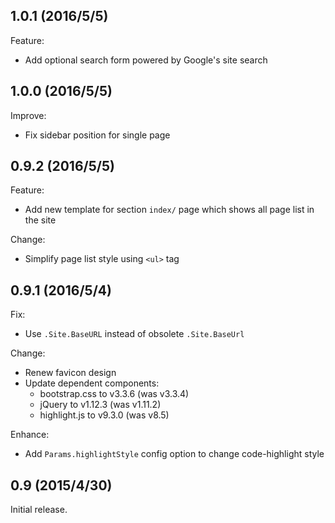 ## 1.0.1 (2016/5/5)

Feature:

- Add optional search form powered by Google's site search

## 1.0.0 (2016/5/5)

Improve:

- Fix sidebar position for single page

## 0.9.2 (2016/5/5)

Feature:

- Add new template for section `index/` page which shows all page list in the
  site

Change:

- Simplify page list style using `<ul>` tag

## 0.9.1 (2016/5/4)

Fix:

- Use `.Site.BaseURL` instead of obsolete `.Site.BaseUrl`

Change:

- Renew favicon design
- Update dependent components:
  - bootstrap.css to v3.3.6 (was v3.3.4)
  - jQuery to v1.12.3 (was v1.11.2)
  - highlight.js to v9.3.0 (was v8.5)

Enhance:

- Add `Params.highlightStyle` config option to change code-highlight style

## 0.9 (2015/4/30)

Initial release.
